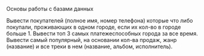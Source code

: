 Основы работы с базами данных

Вывести покупателей (полное имя, номер телефона) которые что либо покупали, проживающих в одном городе, если их кол-во в городе больше 1.
Вывести топ 3 самых платежеспособных города за все время.
Вывести самый популярный, на основании кол-ва продаж, жанр (название) и все треки в нем (название, альбом, исполнитель).
